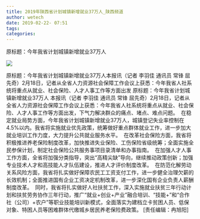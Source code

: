 ```yaml
---
title: 2019年陕西省计划城镇新增就业37万人_陕西频道
author: wetech
date: 2019-02-22- 07:51
tags: 
categories: 
---
```

原标题：今年我省计划城镇新增就业37万人
<!-- more -->
                
<img align="center" border="0" src="http://p2.ifengimg.com/a/2016/0810/204c433878d5cf9size1_w16_h16.png" />
                
            
原标题：今年我省计划城镇新增就业37万人本报讯（记者 李羽佳 通讯员 常锋 屈先奇）2月18日，记者从全省人力资源社会保障工作会议上获悉：今年我省人社系统将重点从就业、社会保险、人才人事工作等方面出发
原标题：今年我省计划城镇新增就业37万人
本报讯（记者 李羽佳 通讯员 常锋 屈先奇）2月18日，记者从全省人力资源社会保障工作会议上获悉：今年我省人社系统将重点从就业、社会保险、人才人事工作等方面出发，下气力解决群众的痛点、堵点、难点问题。 
在稳定就业局势方面，今年我省计划城镇新增就业37万人，城镇登记失业率控制在4.5%以内。我省将实施就业优先政策，统筹做好重点群体就业工作，进一步加大就业培训工作力度，大力提升公共就业服务水平。 
在改革社会保险方面，我省将积极推进养老保险制度改革，加快推进失业保险、工伤保险省级统筹；全面实施全民参保计划，制定社会保险公共服务事项目录清单和办事指南。 
在加强人才人事工作方面，全省将加强分类指导，突出“高精尖缺”导向，继续推动政策创新；加强专业技术人才和高技能人才队伍建设，推进人才评价制度改革。 
在防范化解劳动关系风险方面，我省将扎实做好保障农民工工资支付工作，进一步健全治理欠薪的长效机制；全面推进国有企业工资决定机制改革，进一步深化国有企业负责人薪酬制度改革。 
同时，我省将扎实做好人社扶贫工作，深入实施就业扶贫三年行动计划和扶贫劳务协作三年行动，推广“就业+创业+产业”融合培训、“技能+”和“合作社（公司）+农户”等职业技能培训新模式，全面落实为建档立卡贫困人员、低保对象、特困人员等困难群体代缴城乡居民养老保险费政策。
[责任编辑：冉旭阳]
            
